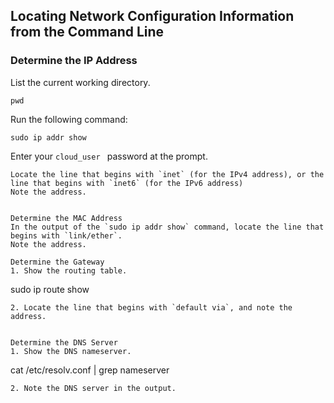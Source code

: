 ## Locating Network Configuration Information from the Command Line

### Determine the IP Address
List the current working directory.
```
pwd
```
Run the following command:
```
sudo ip addr show
```
Enter your `cloud_user ` password at the prompt.
```
Locate the line that begins with `inet` (for the IPv4 address), or the line that begins with `inet6` (for the IPv6 address)
Note the address.


Determine the MAC Address
In the output of the `sudo ip addr show` command, locate the line that begins with `link/ether`.
Note the address.

Determine the Gateway
1. Show the routing table.
```
sudo ip route show
```
2. Locate the line that begins with `default via`, and note the address.


Determine the DNS Server
1. Show the DNS nameserver.
```
cat /etc/resolv.conf | grep nameserver
```
2. Note the DNS server in the output.
